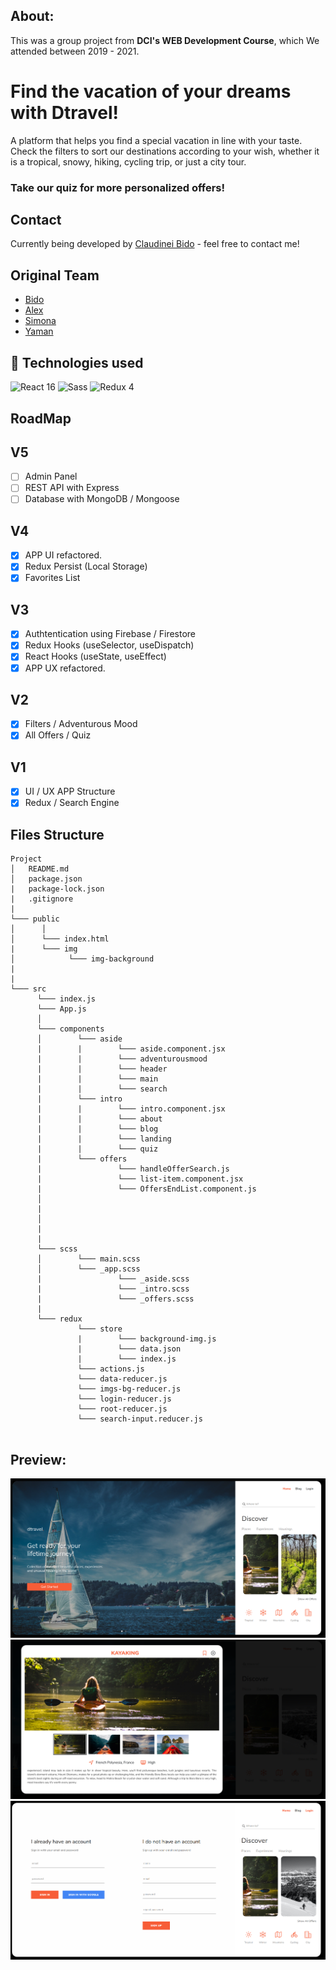 ## About: 
This was a group project from **DCI's WEB Development Course**, which We attended between 2019 - 2021.

# Find the vacation of your dreams with Dtravel!

 A platform that helps you find a special vacation in line with your taste.
 Check the filters to sort our destinations according to your wish, whether it is a tropical, snowy, hiking, cycling trip, or just a city tour.
### Take our quiz for more personalized offers!

## Contact
Currently being developed by [Claudinei Bido](https://www.linkedin.com/in/bidoc/) - feel free to contact me!

## Original Team
- [Bido](https://www.linkedin.com/in/bidoc/)
- [Alex](https://github.com/hadabr)
- [Simona](https://github.com/SimonaHriscu)
- [Yaman](https://github.com/YamanKatmawi)

## 🚀 Technologies used
<img title="React 16" src="https://ih1.redbubble.net/image.32576156.9850/sticker,375x360.png" width="100" /> 
<img title="Sass" src="https://vanseodesign.com/blog/wp-content/uploads/2015/09/sass-logo-2.png" width="100" />
<img title="Redux 4" src="https://cdn-images-1.medium.com/max/800/1*tOI6UC5EaS2fPItCesI-AQ.png" width="100" />

## RoadMap
## V5
- [ ] Admin Panel
- [ ] REST API with Express
- [ ] Database with MongoDB / Mongoose

## V4
- [x] APP UI refactored.
- [x] Redux Persist (Local Storage)
- [x] Favorites List

## V3
- [x] Authtentication using Firebase / Firestore
- [x] Redux Hooks (useSelector, useDispatch)
- [x] React Hooks (useState, useEffect)
- [X] APP UX refactored.

## V2
- [x] Filters / Adventurous Mood
- [x] All Offers / Quiz

## V1
- [x] UI / UX APP Structure
- [x] Redux / Search Engine

## Files Structure

```
Project
│   README.md
│   package.json
|   package-lock.json
|   .gitignore
|
└─── public
│      │
│      └─── index.html
|      └─── img
│            └─── img-background
|
|
└─── src
      └─── index.js
      └─── App.js
      │
      └─── components
      │        └─── aside
      |        |        └─── aside.component.jsx
      |        |        └─── adventurousmood
      |        |        └─── header
      |        |        └─── main
      |        |        └─── search
      |        └─── intro
      |        |        └─── intro.component.jsx
      |        |        └─── about
      |        |        └─── blog
      |        |        └─── landing
      |        |        └─── quiz
      |        └─── offers
      |                 └─── handleOfferSearch.js
      |                 └─── list-item.component.jsx
      |                 └─── OffersEndList.component.js
      │       
      |            
      │       
      |              
      |                
      └─── scss
      │        └─── main.scss
      │        └─── _app.scss
      |                 └─── _aside.scss
      |                 └─── _intro.scss
      |                 └─── _offers.scss
      |
      └─── redux
               └─── store
               |        └─── background-img.js
               |        └─── data.json
               |        └─── index.js
               └─── actions.js
               └─── data-reducer.js
               └─── imgs-bg-reducer.js
               └─── login-reducer.js
               └─── root-reducer.js
               └─── search-input.reducer.js
               
``` 

## Preview:
![homepage](./doc/img/homepage.png)
![modalview](./doc/img/modalview.png)
![login](./doc/img/loginpage.png)